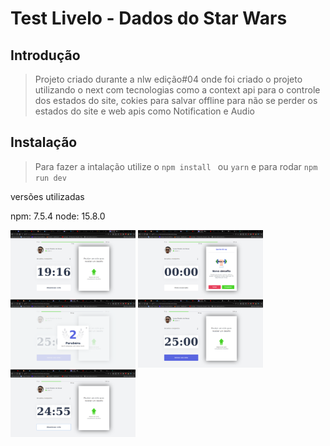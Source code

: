 # Test Livelo - Dados do Star Wars

## Introdução

> Projeto criado durante a nlw edição#04 onde foi criado o projeto utilizando o next com tecnologias como a context api para o controle dos estados do site,
> cokies para salvar offline para não se perder os estados do site e web apis como Notification e Audio

## Instalação

> Para fazer a intalação utilize o `npm install ` ou `yarn`
> e para rodar `npm run dev`

versões utilizadas

npm: 7.5.4
node: 15.8.0

<p float="left">
<img width="200" src="screenshots/image1.png">
<img width="200" src="screenshots/image2.png">
<img width="200" src="screenshots/image3.png">
<img width="200" src="screenshots/image4.png">
<img width="200" src="screenshots/image5.png">
</p>
